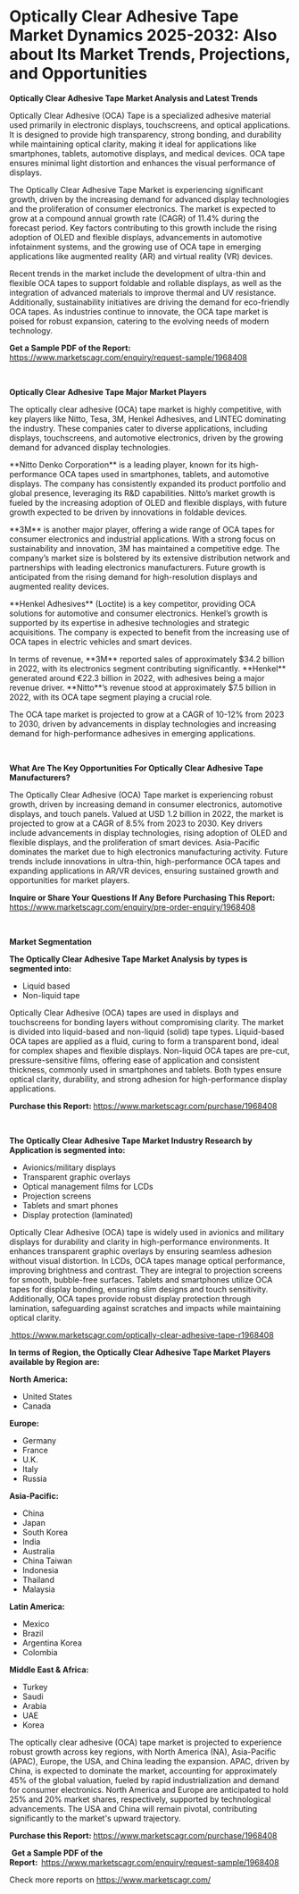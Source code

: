 <p><h1>Optically Clear Adhesive Tape Market Dynamics 2025-2032: Also about Its Market Trends, Projections, and Opportunities</h1></p><p><strong>Optically Clear Adhesive Tape Market Analysis and Latest Trends</strong></p>
<p><p>Optically Clear Adhesive (OCA) Tape is a specialized adhesive material used primarily in electronic displays, touchscreens, and optical applications. It is designed to provide high transparency, strong bonding, and durability while maintaining optical clarity, making it ideal for applications like smartphones, tablets, automotive displays, and medical devices. OCA tape ensures minimal light distortion and enhances the visual performance of displays.</p><p>The Optically Clear Adhesive Tape Market is experiencing significant growth, driven by the increasing demand for advanced display technologies and the proliferation of consumer electronics. The market is expected to grow at a compound annual growth rate (CAGR) of 11.4% during the forecast period. Key factors contributing to this growth include the rising adoption of OLED and flexible displays, advancements in automotive infotainment systems, and the growing use of OCA tape in emerging applications like augmented reality (AR) and virtual reality (VR) devices.</p><p>Recent trends in the market include the development of ultra-thin and flexible OCA tapes to support foldable and rollable displays, as well as the integration of advanced materials to improve thermal and UV resistance. Additionally, sustainability initiatives are driving the demand for eco-friendly OCA tapes. As industries continue to innovate, the OCA tape market is poised for robust expansion, catering to the evolving needs of modern technology.</p></p>
<p><strong>Get a Sample PDF of the Report:&nbsp;</strong> <a href="https://www.marketscagr.com/enquiry/request-sample/1968408?utm_campaign=2180&utm_medium=2&utm_source=Github&utm_content=ia&utm_term=25012025&utm_id=optically-clear-adhesive-tape">https://www.marketscagr.com/enquiry/request-sample/1968408</a></p>
<p>&nbsp;</p>
<p><strong>Optically Clear Adhesive Tape Major Market Players</strong></p>
<p><p>The optically clear adhesive (OCA) tape market is highly competitive, with key players like Nitto, Tesa, 3M, Henkel Adhesives, and LINTEC dominating the industry. These companies cater to diverse applications, including displays, touchscreens, and automotive electronics, driven by the growing demand for advanced display technologies.</p><p>**Nitto Denko Corporation** is a leading player, known for its high-performance OCA tapes used in smartphones, tablets, and automotive displays. The company has consistently expanded its product portfolio and global presence, leveraging its R&D capabilities. Nitto’s market growth is fueled by the increasing adoption of OLED and flexible displays, with future growth expected to be driven by innovations in foldable devices.</p><p>**3M** is another major player, offering a wide range of OCA tapes for consumer electronics and industrial applications. With a strong focus on sustainability and innovation, 3M has maintained a competitive edge. The company’s market size is bolstered by its extensive distribution network and partnerships with leading electronics manufacturers. Future growth is anticipated from the rising demand for high-resolution displays and augmented reality devices.</p><p>**Henkel Adhesives** (Loctite) is a key competitor, providing OCA solutions for automotive and consumer electronics. Henkel’s growth is supported by its expertise in adhesive technologies and strategic acquisitions. The company is expected to benefit from the increasing use of OCA tapes in electric vehicles and smart devices.</p><p>In terms of revenue, **3M** reported sales of approximately $34.2 billion in 2022, with its electronics segment contributing significantly. **Henkel** generated around €22.3 billion in 2022, with adhesives being a major revenue driver. **Nitto**’s revenue stood at approximately $7.5 billion in 2022, with its OCA tape segment playing a crucial role.</p><p>The OCA tape market is projected to grow at a CAGR of 10-12% from 2023 to 2030, driven by advancements in display technologies and increasing demand for high-performance adhesives in emerging applications.</p></p>
<p>&nbsp;</p>
<p><strong>What Are The Key Opportunities For Optically Clear Adhesive Tape Manufacturers?</strong></p>
<p><p>The Optically Clear Adhesive (OCA) Tape market is experiencing robust growth, driven by increasing demand in consumer electronics, automotive displays, and touch panels. Valued at USD 1.2 billion in 2022, the market is projected to grow at a CAGR of 8.5% from 2023 to 2030. Key drivers include advancements in display technologies, rising adoption of OLED and flexible displays, and the proliferation of smart devices. Asia-Pacific dominates the market due to high electronics manufacturing activity. Future trends include innovations in ultra-thin, high-performance OCA tapes and expanding applications in AR/VR devices, ensuring sustained growth and opportunities for market players.</p></p>
<p><strong>Inquire or Share Your Questions If Any Before Purchasing This Report:</strong> <a href="https://www.marketscagr.com/enquiry/pre-order-enquiry/1968408?utm_campaign=2180&utm_medium=2&utm_source=Github&utm_content=ia&utm_term=25012025&utm_id=optically-clear-adhesive-tape">https://www.marketscagr.com/enquiry/pre-order-enquiry/1968408</a></p>
<p>&nbsp;</p>
<p><strong>Market Segmentation</strong></p>
<p><strong>The Optically Clear Adhesive Tape Market Analysis by types is segmented into:</strong></p>
<p><ul><li>Liquid based</li><li>Non-liquid tape</li></ul></p>
<p><p>Optically Clear Adhesive (OCA) tapes are used in displays and touchscreens for bonding layers without compromising clarity. The market is divided into liquid-based and non-liquid (solid) tape types. Liquid-based OCA tapes are applied as a fluid, curing to form a transparent bond, ideal for complex shapes and flexible displays. Non-liquid OCA tapes are pre-cut, pressure-sensitive films, offering ease of application and consistent thickness, commonly used in smartphones and tablets. Both types ensure optical clarity, durability, and strong adhesion for high-performance display applications.</p></p>
<p><strong>Purchase this Report:&nbsp;</strong><a href="https://www.marketscagr.com/purchase/1968408?utm_campaign=2180&utm_medium=2&utm_source=Github&utm_content=ia&utm_term=25012025&utm_id=optically-clear-adhesive-tape">https://www.marketscagr.com/purchase/1968408</a></p>
<p>&nbsp;</p>
<p><strong>The Optically Clear Adhesive Tape Market Industry Research by Application is segmented into:</strong></p>
<p><ul><li>Avionics/military displays</li><li>Transparent graphic overlays</li><li>Optical management films for LCDs</li><li>Projection screens</li><li>Tablets and smart phones</li><li>Display protection (laminated)</li></ul></p>
<p><p>Optically Clear Adhesive (OCA) tape is widely used in avionics and military displays for durability and clarity in high-performance environments. It enhances transparent graphic overlays by ensuring seamless adhesion without visual distortion. In LCDs, OCA tapes manage optical performance, improving brightness and contrast. They are integral to projection screens for smooth, bubble-free surfaces. Tablets and smartphones utilize OCA tapes for display bonding, ensuring slim designs and touch sensitivity. Additionally, OCA tapes provide robust display protection through lamination, safeguarding against scratches and impacts while maintaining optical clarity.</p></p>
<p><a href="https://www.marketscagr.com/optically-clear-adhesive-tape-r1968408?utm_campaign=2180&utm_medium=2&utm_source=Github&utm_content=ia&utm_term=25012025&utm_id=optically-clear-adhesive-tape">&nbsp;https://www.marketscagr.com/optically-clear-adhesive-tape-r1968408</a></p>
<p><strong>In terms of Region, the Optically Clear Adhesive Tape Market Players available by Region are:</strong></p>
<p>
    <p> <strong> North America: </strong>
        <ul>
            <li>United States</li>
            <li>Canada</li>
        </ul>
        </p> 
    <p> <strong> Europe: </strong>
        <ul>
            <li>Germany</li>
            <li>France</li>
            <li>U.K.</li>
            <li>Italy</li>
            <li>Russia</li>
        </ul>
        </p> 
    <p> <strong> Asia-Pacific: </strong>
        <ul>
            <li>China</li>
            <li>Japan</li>
            <li>South Korea</li>
            <li>India</li>
            <li>Australia</li>
            <li>China Taiwan</li>
            <li>Indonesia</li>
            <li>Thailand</li>
            <li>Malaysia</li>
        </ul>
        </p> 
    <p> <strong> Latin America: </strong>
        <ul>
            <li>Mexico</li>
            <li>Brazil</li>
            <li>Argentina Korea</li>
            <li>Colombia</li>
        </ul>
        </p> 
    <p> <strong> Middle East & Africa: </strong>
        <ul>
            <li>Turkey</li>
            <li>Saudi</li>
            <li>Arabia</li>
            <li>UAE</li>
            <li>Korea</li>
        </ul>
    </p>
    </p>
<p><p>The optically clear adhesive (OCA) tape market is projected to experience robust growth across key regions, with North America (NA), Asia-Pacific (APAC), Europe, the USA, and China leading the expansion. APAC, driven by China, is expected to dominate the market, accounting for approximately 45% of the global valuation, fueled by rapid industrialization and demand for consumer electronics. North America and Europe are anticipated to hold 25% and 20% market shares, respectively, supported by technological advancements. The USA and China will remain pivotal, contributing significantly to the market's upward trajectory.</p></p>
<p><strong>Purchase this Report: </strong><a href="https://www.marketscagr.com/purchase/1968408?utm_campaign=2180&utm_medium=2&utm_source=Github&utm_content=ia&utm_term=25012025&utm_id=optically-clear-adhesive-tape">https://www.marketscagr.com/purchase/1968408</a></p>
<p>&nbsp;<strong>Get a Sample PDF of the Report:&nbsp;&nbsp;</strong><a href="https://www.marketscagr.com/enquiry/request-sample/1968408?utm_campaign=2180&utm_medium=2&utm_source=Github&utm_content=ia&utm_term=25012025&utm_id=optically-clear-adhesive-tape">https://www.marketscagr.com/enquiry/request-sample/1968408</a></p>
<p><strong></strong></p>
<p>Check more reports on <a href="https://www.marketscagr.com/?utm_campaign=2180&utm_medium=2&utm_source=Github&utm_content=ia&utm_term=25012025&utm_id=optically-clear-adhesive-tape">https://www.marketscagr.com/</a></p>